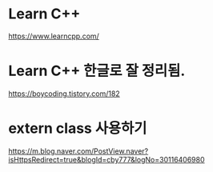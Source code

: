 # Learn C++

https://www.learncpp.com/

# Learn C++ 한글로 잘 정리됨. 
https://boycoding.tistory.com/182


# extern class 사용하기 
https://m.blog.naver.com/PostView.naver?isHttpsRedirect=true&blogId=cby777&logNo=30116406980